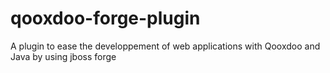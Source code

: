qooxdoo-forge-plugin
====================

A plugin to ease the developpement of web applications with Qooxdoo and Java by using jboss forge